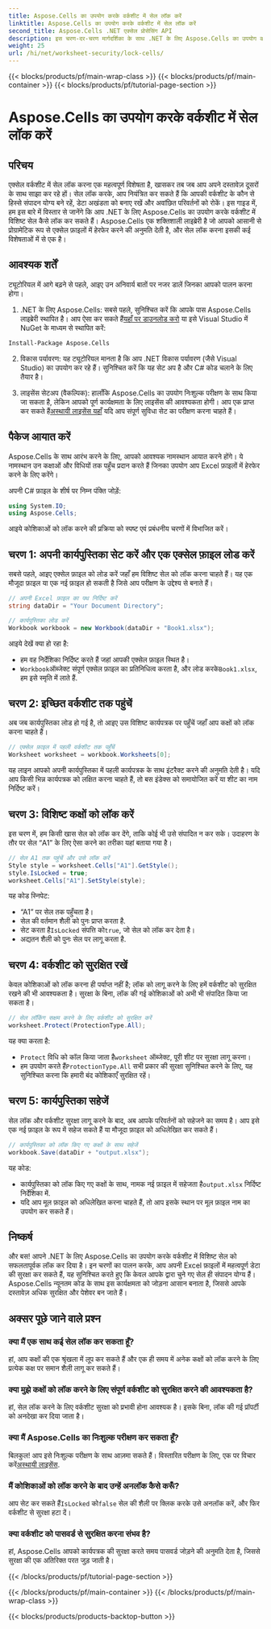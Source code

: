```yaml
---
title: Aspose.Cells का उपयोग करके वर्कशीट में सेल लॉक करें
linktitle: Aspose.Cells का उपयोग करके वर्कशीट में सेल लॉक करें
second_title: Aspose.Cells .NET एक्सेल प्रोसेसिंग API
description: इस चरण-दर-चरण मार्गदर्शिका के साथ .NET के लिए Aspose.Cells का उपयोग करके Excel में सेल लॉक करना सीखें। विस्तृत कोड उदाहरणों और आसान निर्देशों के साथ अपने डेटा को सुरक्षित रखें।
weight: 25
url: /hi/net/worksheet-security/lock-cells/
---
```


{{< blocks/products/pf/main-wrap-class >}}
{{< blocks/products/pf/main-container >}}
{{< blocks/products/pf/tutorial-page-section >}}

# Aspose.Cells का उपयोग करके वर्कशीट में सेल लॉक करें

## परिचय
एक्सेल वर्कशीट में सेल लॉक करना एक महत्वपूर्ण विशेषता है, खासकर तब जब आप अपने दस्तावेज़ दूसरों के साथ साझा कर रहे हों। सेल लॉक करके, आप नियंत्रित कर सकते हैं कि आपकी वर्कशीट के कौन से हिस्से संपादन योग्य बने रहें, डेटा अखंडता को बनाए रखें और अवांछित परिवर्तनों को रोकें। इस गाइड में, हम इस बारे में विस्तार से जानेंगे कि आप .NET के लिए Aspose.Cells का उपयोग करके वर्कशीट में विशिष्ट सेल कैसे लॉक कर सकते हैं। Aspose.Cells एक शक्तिशाली लाइब्रेरी है जो आपको आसानी से प्रोग्रामेटिक रूप से एक्सेल फ़ाइलों में हेरफेर करने की अनुमति देती है, और सेल लॉक करना इसकी कई विशेषताओं में से एक है।

## आवश्यक शर्तें

ट्यूटोरियल में आगे बढ़ने से पहले, आइए उन अनिवार्य बातों पर नजर डालें जिनका आपको पालन करना होगा।

1.  .NET के लिए Aspose.Cells: सबसे पहले, सुनिश्चित करें कि आपके पास Aspose.Cells लाइब्रेरी स्थापित है। आप ऐसा कर सकते हैं[यहाँ पर डाउनलोड करो](https://releases.aspose.com/cells/net/) या इसे Visual Studio में NuGet के माध्यम से स्थापित करें:

```bash
Install-Package Aspose.Cells
```

2. विकास पर्यावरण: यह ट्यूटोरियल मानता है कि आप .NET विकास पर्यावरण (जैसे Visual Studio) का उपयोग कर रहे हैं। सुनिश्चित करें कि यह सेट अप है और C# कोड चलाने के लिए तैयार है।

3.  लाइसेंस सेटअप (वैकल्पिक): हालाँकि Aspose.Cells का उपयोग निःशुल्क परीक्षण के साथ किया जा सकता है, लेकिन आपको पूर्ण कार्यक्षमता के लिए लाइसेंस की आवश्यकता होगी। आप एक प्राप्त कर सकते हैं[अस्थायी लाइसेंस यहाँ](https://purchase.aspose.com/temporary-license/) यदि आप संपूर्ण सुविधा सेट का परीक्षण करना चाहते हैं।


## पैकेज आयात करें

Aspose.Cells के साथ आरंभ करने के लिए, आपको आवश्यक नामस्थान आयात करने होंगे। ये नामस्थान उन कक्षाओं और विधियों तक पहुँच प्रदान करते हैं जिनका उपयोग आप Excel फ़ाइलों में हेरफेर करने के लिए करेंगे।

अपनी C# फ़ाइल के शीर्ष पर निम्न पंक्ति जोड़ें:

```csharp
using System.IO;
using Aspose.Cells;
```

आइये कोशिकाओं को लॉक करने की प्रक्रिया को स्पष्ट एवं प्रबंधनीय चरणों में विभाजित करें।

## चरण 1: अपनी कार्यपुस्तिका सेट करें और एक एक्सेल फ़ाइल लोड करें

सबसे पहले, आइए एक्सेल फ़ाइल को लोड करें जहाँ हम विशिष्ट सेल को लॉक करना चाहते हैं। यह एक मौजूदा फ़ाइल या एक नई फ़ाइल हो सकती है जिसे आप परीक्षण के उद्देश्य से बनाते हैं।

```csharp
// अपनी Excel फ़ाइल का पथ निर्दिष्ट करें
string dataDir = "Your Document Directory";

// कार्यपुस्तिका लोड करें
Workbook workbook = new Workbook(dataDir + "Book1.xlsx");
```

आइये देखें क्या हो रहा है:
- हम वह निर्देशिका निर्दिष्ट करते हैं जहां आपकी एक्सेल फ़ाइल स्थित है।
- `Workbook`ऑब्जेक्ट संपूर्ण एक्सेल फ़ाइल का प्रतिनिधित्व करता है, और लोड करके`Book1.xlsx`, हम इसे स्मृति में लाते हैं.

## चरण 2: इच्छित वर्कशीट तक पहुंचें

अब जब कार्यपुस्तिका लोड हो गई है, तो आइए उस विशिष्ट कार्यपत्रक पर पहुँचें जहाँ आप कक्षों को लॉक करना चाहते हैं।

```csharp
// एक्सेल फ़ाइल में पहली वर्कशीट तक पहुँचें
Worksheet worksheet = workbook.Worksheets[0];
```

यह लाइन आपको अपनी कार्यपुस्तिका में पहली कार्यपत्रक के साथ इंटरैक्ट करने की अनुमति देती है। यदि आप किसी भिन्न कार्यपत्रक को लक्षित करना चाहते हैं, तो बस इंडेक्स को समायोजित करें या शीट का नाम निर्दिष्ट करें।

## चरण 3: विशिष्ट कक्षों को लॉक करें

इस चरण में, हम किसी खास सेल को लॉक कर देंगे, ताकि कोई भी उसे संपादित न कर सके। उदाहरण के तौर पर सेल “A1” के लिए ऐसा करने का तरीका यहां बताया गया है।

```csharp
// सेल A1 तक पहुंचें और उसे लॉक करें
Style style = worksheet.Cells["A1"].GetStyle();
style.IsLocked = true;
worksheet.Cells["A1"].SetStyle(style);
```

यह कोड स्निपेट:
- “A1” पर सेल तक पहुँचता है।
- सेल की वर्तमान शैली को पुनः प्राप्त करता है.
-  सेट करता है`IsLocked` संपत्ति को`true`, जो सेल को लॉक कर देता है।
- अद्यतन शैली को पुनः सेल पर लागू करता है.

## चरण 4: वर्कशीट को सुरक्षित रखें

केवल कोशिकाओं को लॉक करना ही पर्याप्त नहीं है; लॉक को लागू करने के लिए हमें वर्कशीट को सुरक्षित रखने की भी आवश्यकता है। सुरक्षा के बिना, लॉक की गई कोशिकाओं को अभी भी संपादित किया जा सकता है।

```csharp
// सेल लॉकिंग सक्षम करने के लिए वर्कशीट को सुरक्षित करें
worksheet.Protect(ProtectionType.All);
```

यह क्या करता है:
- `Protect` विधि को कॉल किया जाता है`worksheet` ऑब्जेक्ट, पूरी शीट पर सुरक्षा लागू करना।
-  हम उपयोग करते हैं`ProtectionType.All` सभी प्रकार की सुरक्षा सुनिश्चित करने के लिए, यह सुनिश्चित करना कि हमारी बंद कोशिकाएँ सुरक्षित रहें।

## चरण 5: कार्यपुस्तिका सहेजें

सेल लॉक और वर्कशीट सुरक्षा लागू करने के बाद, अब आपके परिवर्तनों को सहेजने का समय है। आप इसे एक नई फ़ाइल के रूप में सहेज सकते हैं या मौजूदा फ़ाइल को अधिलेखित कर सकते हैं।

```csharp
// कार्यपुस्तिका को लॉक किए गए कक्षों के साथ सहेजें
workbook.Save(dataDir + "output.xlsx");
```

यह कोड:
-  कार्यपुस्तिका को लॉक किए गए कक्षों के साथ, नामक नई फ़ाइल में सहेजता है`output.xlsx` निर्दिष्ट निर्देशिका में.
- यदि आप मूल फ़ाइल को अधिलेखित करना चाहते हैं, तो आप इसके स्थान पर मूल फ़ाइल नाम का उपयोग कर सकते हैं।


## निष्कर्ष

और बस! आपने .NET के लिए Aspose.Cells का उपयोग करके वर्कशीट में विशिष्ट सेल को सफलतापूर्वक लॉक कर दिया है। इन चरणों का पालन करके, आप अपनी Excel फ़ाइलों में महत्वपूर्ण डेटा की सुरक्षा कर सकते हैं, यह सुनिश्चित करते हुए कि केवल आपके द्वारा चुने गए सेल ही संपादन योग्य हैं। Aspose.Cells न्यूनतम कोड के साथ इस कार्यक्षमता को जोड़ना आसान बनाता है, जिससे आपके दस्तावेज़ अधिक सुरक्षित और पेशेवर बन जाते हैं।


## अक्सर पूछे जाने वाले प्रश्न

### क्या मैं एक साथ कई सेल लॉक कर सकता हूँ?
हां, आप कक्षों की एक श्रृंखला में लूप कर सकते हैं और एक ही समय में अनेक कक्षों को लॉक करने के लिए प्रत्येक कक्ष पर समान शैली लागू कर सकते हैं।

### क्या मुझे कक्षों को लॉक करने के लिए संपूर्ण वर्कशीट को सुरक्षित करने की आवश्यकता है?
हां, सेल लॉक करने के लिए वर्कशीट सुरक्षा को प्रभावी होना आवश्यक है। इसके बिना, लॉक की गई प्रॉपर्टी को अनदेखा कर दिया जाता है।

### क्या मैं Aspose.Cells का निःशुल्क परीक्षण कर सकता हूँ?
 बिलकुल! आप इसे निःशुल्क परीक्षण के साथ आज़मा सकते हैं। विस्तारित परीक्षण के लिए, एक पर विचार करें[अस्थायी लाइसेंस](https://purchase.aspose.com/temporary-license/).

### मैं कोशिकाओं को लॉक करने के बाद उन्हें अनलॉक कैसे करूँ?
 आप सेट कर सकते हैं`IsLocked` को`false` सेल की शैली पर क्लिक करके उसे अनलॉक करें, और फिर वर्कशीट से सुरक्षा हटा दें।

### क्या वर्कशीट को पासवर्ड से सुरक्षित करना संभव है?
हां, Aspose.Cells आपको कार्यपत्रक की सुरक्षा करते समय पासवर्ड जोड़ने की अनुमति देता है, जिससे सुरक्षा की एक अतिरिक्त परत जुड़ जाती है।

{{< /blocks/products/pf/tutorial-page-section >}}

{{< /blocks/products/pf/main-container >}}
{{< /blocks/products/pf/main-wrap-class >}}

{{< blocks/products/products-backtop-button >}}
